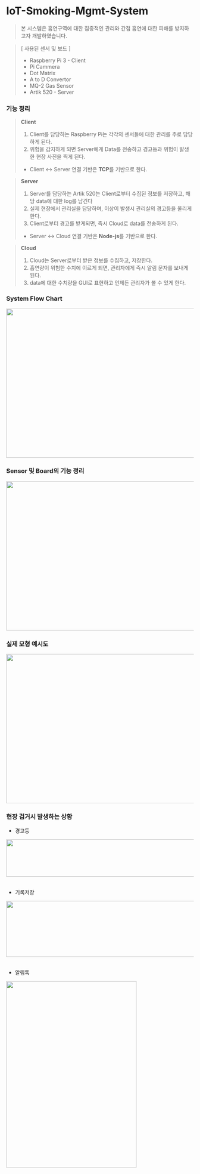 # IoT-Smoking-Mgmt-System
> 본 시스템은 흡연구역에 대한 집중적인 관리와 간접 흡연에 대한 피해를 방지하고자 개발하였습니다.

> [ 사용된 센서 및 보드 ]
>* Raspberry Pi 3 - Client
>* Pi Cammera
>* Dot Matrix
>* A to D Convertor
>* MQ-2 Gas Sensor
>* Artik 520 - Server

### 기능 정리
> **Client**
> 1. Client를 담당하는 Raspberry Pi는 각각의 센서들에 대한 관리를 주로 담당하게 된다.
> 2. 위험을 감지하게 되면 Server에게 Data를 전송하고 경고등과 위험이 발생한 현장 사진을 찍게 된다.
>* Client <-> Server 연결 기반은 **TCP**를 기반으로 한다.

> **Server**
> 1. Server를 담당하는 Artik 520는 Client로부터 수집된 정보를 저장하고, 해당 data에 대한 log를 남긴다
> 2. 실제 현장에서 관리실을 담당하며, 이상이 발생시 관리실의 경고등을 울리게 한다.
> 3. Client로부터 경고를 받게되면, 즉시 Cloud로 data를 전송하게 된다.
>* Server <-> Cloud 연결 기반은 **Node-js**를 기반으로 한다.

> **Cloud**
> 1. Cloud는 Server로부터 받은 정보를 수집하고, 저장한다.
> 2. 흡연량이 위험한 수치에 이르게 되면, 관리자에게 즉시 알림 문자를 보내게 된다.
> 3. data에 대한 수치량을 GUI로 표현하고 언제든 관리자가 볼 수 있게 한다.

### System Flow Chart 
<div>
<img src="https://user-images.githubusercontent.com/34855745/53615024-4fae8180-3c1f-11e9-9c4a-a6d927e81dc3.JPG" width="800" height="400">
</div>

### Sensor 및 Board의 기능 정리
<div>
  <img src="https://user-images.githubusercontent.com/34855745/53615464-52aa7180-3c21-11e9-87a6-bb4caee29fd8.JPG" width="800" height="400">
</div>

### 실제 모형 예시도
<div>
  <img src="https://user-images.githubusercontent.com/34855745/53615559-dbc1a880-3c21-11e9-9750-a0d16d54c914.JPG" width="800" height="400">
</div>

### 현장 검거시 발생하는 상황
* 경고등
<div>
  <img src="https://user-images.githubusercontent.com/34855745/53615645-407d0300-3c22-11e9-9df2-d205beedb592.JPG" width="900" height="100">
</div>
<br>

* 기록저장
<div>
  <img src="https://user-images.githubusercontent.com/34855745/53615692-820dae00-3c22-11e9-8f5d-78871b6e2bb5.JPG" width="900" height="150">
</div>
<br>

* 알림톡
<div>
  <img src="https://user-images.githubusercontent.com/34855745/53615769-dd3fa080-3c22-11e9-83c6-90760cf4c398.JPG" width="350" height="500">
</div>
